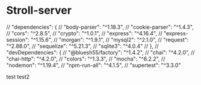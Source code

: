 # Stroll-server


// "dependencies": {
//   "body-parser": "^1.18.3",
//   "cookie-parser": "^1.4.3",
//   "cors": "^2.8.5",
//   "crypto": "^1.0.1",
//   "express": "^4.16.4",
//   "express-session": "^1.15.6",
//   "morgan": "^1.9.1",
//   "mysql2": "^2.1.0",
//   "request": "^2.88.0",
//   "sequelize": "^5.21.3",
//   "sqlite3": "^4.0.4"
// },
// "devDependencies": {
//   "@bluesh55/factory": "^1.4.2",
//   "chai": "^4.2.0",
//   "chai-http": "^4.2.0",
//   "colors": "^1.3.3",
//   "mocha": "^6.2.2",
//   "nodemon": "^1.19.4",
//   "npm-run-all": "^4.1.5",
//   "supertest": "^3.3.0"

test
test2